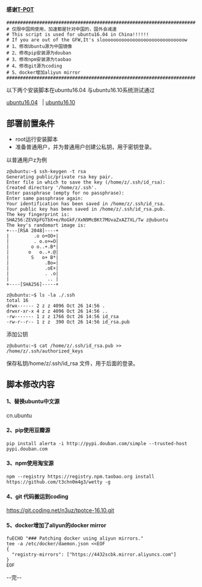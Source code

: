 #### 感谢[T-POT](https://github.com/dtag-dev-sec/t-pot-autoinstall)

```
#####################################################################
# 仅限中国网使用，加速都是针对中国的，国外会减速
# This script is used for ubuntu16.04 in China!!!!!!
# If you are out of the GFW,It's sloooooooooooooooooooooooooooooow
# 1、修改Ubuntu源为中国镜像
# 2、修改pip安装源为douban
# 3、修改npm安装源为taobao
# 4、修改git源为coding
# 5、docker增加aliyun mirror
#####################################################################

```

以下两个安装脚本在ubuntu16.04 与ubuntu16.10系统测试通过

 [ubuntu16.04](https://github.com/n3uz/t-pot-autoinstall/blob/master/install_ubuntu16.04.sh)   |   [ubuntu16.10](https://github.com/n3uz/t-pot-autoinstall/blob/master/install_ubuntu16.10.sh)

## 部署前置条件
- root运行安装脚本
- 准备普通用户，并为普通用户创建公私钥，用于密钥登录。

以普通用户z为例

```
z@ubuntu:~$ ssh-keygen -t rsa
Generating public/private rsa key pair.
Enter file in which to save the key (/home/z/.ssh/id_rsa):
Created directory '/home/z/.ssh'.
Enter passphrase (empty for no passphrase):
Enter same passphrase again:
Your identification has been saved in /home/z/.ssh/id_rsa.
Your public key has been saved in /home/z/.ssh/id_rsa.pub.
The key fingerprint is:
SHA256:ZEVXpFGTbX+e/RoGkF/XxN9McBKt7MUvaZxAZ7XL/Tw z@ubuntu
The key's randomart image is:
+---[RSA 2048]----+
|         .o o+OO+|
|         . o.o+=O|
|        o o..+.B*|
|       o   o..+.@|
|        S   o+ B*|
|             .Bo=|
|             .oE+|
|             . .o|
|              .. |
+----[SHA256]-----+

z@ubuntu:~$ ls -la ./.ssh
total 16
drwx------ 2 z z 4096 Oct 26 14:56 .
drwxr-xr-x 4 z z 4096 Oct 26 14:56 ..
-rw------- 1 z z 1766 Oct 26 14:56 id_rsa
-rw-r--r-- 1 z z  390 Oct 26 14:56 id_rsa.pub

```
添加公钥
```
z@ubuntu:~$ cat /home/z/.ssh/id_rsa.pub >> /home/z/.ssh/authorized_keys
```
保存私钥/home/z/.ssh/id_rsa 文件，用于后面的登录。


##  脚本修改内容

#### 1、替换ubuntu中文源

cn.ubuntu

#### 2、pip使用豆瓣源


```
pip install alerta -i http://pypi.douban.com/simple --trusted-host pypi.douban.com
```

#### 3、npm使用淘宝源

```
npm --registry https://registry.npm.taobao.org install https://github.com/t3chn0m4g3/wetty -g
```

#### 4、git 代码搬运到coding

https://git.coding.net/n3uz/tpotce-16.10.git

#### 5、docker增加了aliyun的docker mirror
```
fuECHO "### Patching docker using aliyun mirrors."
tee -a /etc/docker/daemon.json <<EOF
{
  "registry-mirrors": ["https://4432scbk.mirror.aliyuncs.com"]
}
EOF
```

--完--
